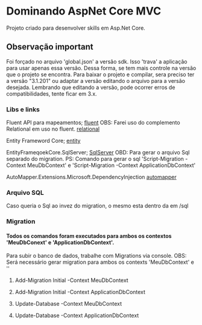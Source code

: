 # Dominando AspNet Core MVC

Projeto criado para desenvolver skills em Asp.Net Core.

## Observação important

Foi forçado no arquivo 'global.json' a versão sdk. Isso 'trava' a aplicação para usar apenas essa versão. Dessa forma, se tem mais controle na versão que o projeto se encontra.
Para baixar o projeto e compilar, sera preciso ter a versão "3.1.201" ou adaptar a versão editando o arquivo para a versão desejada. Lembrando que editando a versão, pode ocorrer erros de compatibilidades, tente ficar em 3.x.

### Libs e links
Fluent API para mapeamentos;
[fluent](https://docs.microsoft.com/pt-br/ef/ef6/modeling/code-first/fluent/types-and-properties)
OBS: Farei uso do complemento Relational em uso no fluent.
[relational](https://www.nuget.org/packages/Microsoft.EntityFrameworkCore.Relational/2.2.6)

Entity Frameword Core;
[entity](https://docs.microsoft.com/pt-br/ef/core/)

EntityFrameqoekCore.SqlServer;
[SqlServer](https://www.nuget.org/packages/Microsoft.EntityFrameworkCore.SqlServer/2.2.6)
OBD: Para gerar o arquivo Sql separado do migration.
PS: Comando para gerar o sql 'Script-Migration -Context MeuDbContext' e 'Script-Migration -Context ApplicationDbContext'

AutoMapper.Extensions.Microsoft.DependencyInjection
[automapper](https://www.nuget.org/packages/AutoMapper.Extensions.Microsoft.DependencyInjection/)

### Arquivo SQL
Caso queria o Sql ao invez do migration, o mesmo esta dentro da em /sql

### Migration
#### Todos os comandos foram executados para ambos os contextos 'MeuDbConext' e 'ApplicationDbContext'.
Para subir o banco de dados, trabalhe com Migrations via console.
OBS: Será necessário gerar migration para ambos os contexts 'MeuDbContext' e ''

1. Add-Migration Initial -Context MeuDbContext
2. Add-Migration Initial -Context ApplicationDbContext

3. Update-Database -Context MeuDbContext
4. Update-Database -Context ApplicationDbContext
